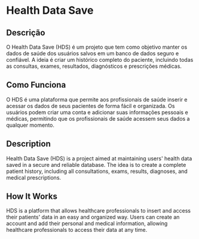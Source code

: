 # Health Data Save

## Descrição
O Health Data Save (HDS) é um projeto que tem como objetivo manter os dados de saúde dos usuários salvos em um banco de dados seguro e confiável. A ideia é criar um histórico completo do paciente, incluindo todas as consultas, exames, resultados, diagnósticos e prescrições médicas.

## Como Funciona
O HDS é uma plataforma que permite aos profissionais de saúde inserir e acessar os dados de seus pacientes de forma fácil e organizada. Os usuários podem criar uma conta e adicionar suas informações pessoais e médicas, permitindo que os profissionais de saúde acessem seus dados a qualquer momento.

## Description

Health Data Save (HDS) is a project aimed at maintaining users' health data saved in a secure and reliable database. The idea is to create a complete patient history, including all consultations, exams, results, diagnoses, and medical prescriptions.

## How It Works

HDS is a platform that allows healthcare professionals to insert and access their patients' data in an easy and organized way. Users can create an account and add their personal and medical information, allowing healthcare professionals to access their data at any time.
